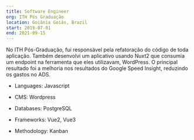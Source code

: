 ```yaml
---
title: Software Engineer
org: ITH Pós Graduação
location: Goiânia Goiás, Brazil
start: 2019-07-01
end: 2021-09-15
---
```


No ITH Pós-Graduação, fui responsável pela refatoração do código de toda aplicação. Também desenvolvi um aplicativo usando Nuxt2 que consumia um endpoint na ferramenta que eles utilizavam, WordPress. O principal resultado foi a melhoria nos resultados do Google Speed Insight, reduzindo os gastos no ADS.

- Languages: Javascript

- CMS: Wordpress

- Databases: PostgreSQL

- Frameworks: Vue2, Vue3

- Methodology: Kanban

